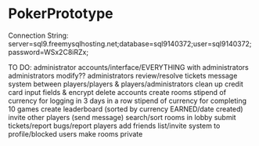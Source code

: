 # PokerPrototype

Connection String: server=sql9.freemysqlhosting.net;database=sql9140372;user=sql9140372;password=WSx2C8iRZx;

TO DO:
administrator accounts/interface/EVERYTHING with administrators
administrators modify??
administrators review/resolve tickets
message system between players/players & players/administrators
clean up credit card input fields & encrypt
delete accounts
create rooms
stipend of currency for logging in 3 days in a row
stipend of currency for completing 10 games
create leaderboard (sorted by currency EARNED/date created)
invite other players (send message)
search/sort rooms in lobby
submit tickets/report bugs/report players
add friends list/invite system to profile/blocked users
make rooms private
